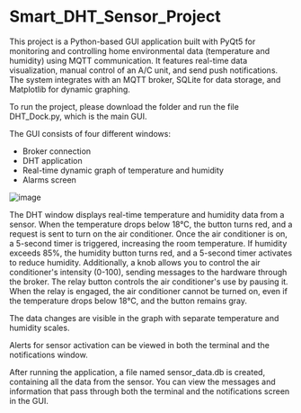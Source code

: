 # Smart_DHT_Sensor_Project

This project is a Python-based GUI application built with PyQt5 for monitoring and controlling home environmental data (temperature and humidity) using MQTT communication. 
It features real-time data visualization, manual control of an A/C unit, and send push notifications. 
The system integrates with an MQTT broker, SQLite for data storage, and Matplotlib for dynamic graphing. 

To run the project, please download the folder and run the file DHT_Dock.py, which is the main GUI.

The GUI consists of four different windows:
* Broker connection
* DHT application
* Real-time dynamic graph of temperature and humidity
* Alarms screen

![image](https://github.com/user-attachments/assets/8928d08b-bd6d-46e0-ba4f-46928d40e8f2)


The DHT window displays real-time temperature and humidity data from a sensor. When the temperature drops below 18°C, the button turns red, and a request is sent to turn on the air conditioner. Once the air conditioner is on, a 5-second timer is triggered, increasing the room temperature. If humidity exceeds 85%, the humidity button turns red, and a 5-second timer activates to reduce humidity. Additionally, a knob allows you to control the air conditioner's intensity (0-100), sending messages to the hardware through the broker. The relay button controls the air conditioner's use by pausing it. When the relay is engaged, the air conditioner cannot be turned on, even if the temperature drops below 18°C, and the button remains gray.

The data changes are visible in the graph with separate temperature and humidity scales. 

Alerts for sensor activation can be viewed in both the terminal and the notifications window.

After running the application, a file named sensor_data.db is created, containing all the data from the sensor. 
You can view the messages and information that pass through both the terminal and the notifications screen in the GUI.







